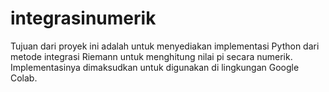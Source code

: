 # integrasinumerik
Tujuan dari proyek ini adalah untuk menyediakan implementasi Python dari metode integrasi Riemann untuk menghitung nilai pi secara numerik. Implementasinya dimaksudkan untuk digunakan di lingkungan Google Colab.
